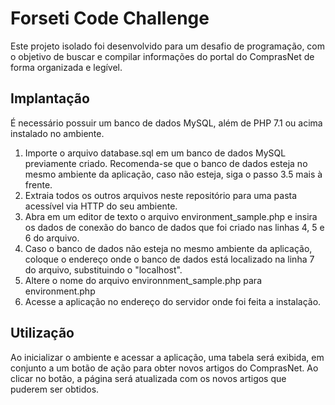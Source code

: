 # Forseti Code Challenge
Este projeto isolado foi desenvolvido para um desafio de programação, com o objetivo de buscar e compilar informações do portal do ComprasNet de forma organizada e legível.

## Implantação
É necessário possuir um banco de dados MySQL, além de PHP 7.1 ou acima instalado no ambiente.
1. Importe o arquivo database.sql em um banco de dados MySQL previamente criado. Recomenda-se que o banco de dados esteja no mesmo ambiente da aplicação, caso não esteja, siga o passo 3.5 mais à frente.
2. Extraia todos os outros arquivos neste repositório para uma pasta acessível via HTTP do seu ambiente.
3. Abra em um editor de texto o arquivo environment_sample.php e insira os dados de conexão do banco de dados que foi criado nas linhas 4, 5 e 6 do arquivo. 
  1. Caso o banco de dados não esteja no mesmo ambiente da aplicação, coloque o endereço onde o banco de dados está localizado na linha 7 do arquivo, substituindo o "localhost".
4. Altere o nome do arquivo environnment_sample.php para environment.php
5. Acesse a aplicação no endereço do servidor onde foi feita a instalação.

## Utilização
Ao inicializar o ambiente e acessar a aplicação, uma tabela será exibida, em conjunto a um botão de ação para obter novos artigos do ComprasNet.
Ao clicar no botão, a página será atualizada com os novos artigos que puderem ser obtidos.
